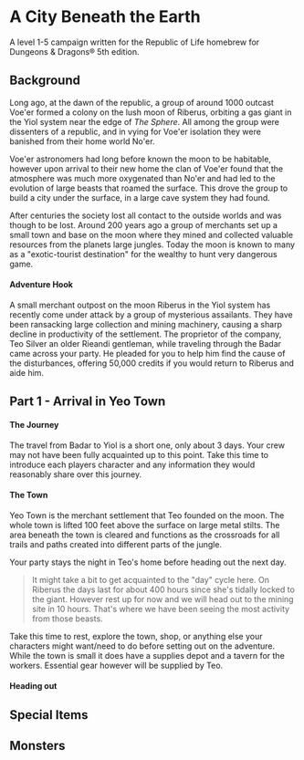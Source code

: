 # A City Beneath the Earth

A level 1-5 campaign written for the Republic of Life homebrew for Dungeons & Dragons® 5th edition.

## Background

Long ago, at the dawn of the republic, a group of around 1000 outcast Voe'er formed a colony on the lush moon of Riberus, orbiting a gas giant in the Yiol system near the edge of *The Sphere*. All among the group were dissenters of a republic, and in vying for Voe'er isolation they were banished from their home world No'er.

Voe'er astronomers had long before known the moon to be habitable, however upon arrival to their new home the clan of Voe'er found that the atmosphere was much more oxygenated than No'er and had led to the evolution of large beasts that roamed the surface. This drove the group to build a city under the surface, in a large cave system they had found.

After centuries the society lost all contact to the outside worlds and was though to be lost. Around 200 years ago a group of merchants set up a small town and base on the moon where they mined and collected valuable resources from the planets large jungles. Today the moon is known to many as a "exotic-tourist destination" for the wealthy to hunt very dangerous game.

#### Adventure Hook

A small merchant outpost on the moon Riberus in the Yiol system has recently come under attack by a group of mysterious assailants. They have been ransacking large collection and mining machinery, causing a sharp decline in productivity of the settlement. The proprietor of the company, Teo Silver an older Rieandi gentleman, while traveling through the Badar came across your party. He pleaded for you to help him find the cause of the disturbances, offering 50,000 credits if you would return to Riberus and aide him.

## Part 1 - Arrival in Yeo Town

#### The Journey

The travel from Badar to Yiol is a short one, only about 3 days. Your crew may not have been fully acquainted  up to this point. Take this time to introduce each players character and any information they would reasonably share over this journey.

#### The Town

Yeo Town is the merchant settlement that Teo founded on the moon. The whole town is lifted 100 feet above the surface on large metal stilts. The area beneath the town is cleared and functions as the crossroads for all trails and paths created into different parts of the jungle.

Your party stays the night in Teo's home before heading out the next day.

> It might take a bit to get acquainted to the "day" cycle here. On Riberus the days last for about 400 hours since she's tidally locked to the giant. However rest up for now and we will head out to the mining site in 10 hours. That's where we have been seeing the most activity from those beasts.

Take this time to rest, explore the town, shop, or anything else your characters might want/need to do before setting out on the adventure. While the town is small it does have a supplies depot and a tavern for the workers. Essential gear however will be supplied by Teo.

#### Heading out

## Special Items

## Monsters
